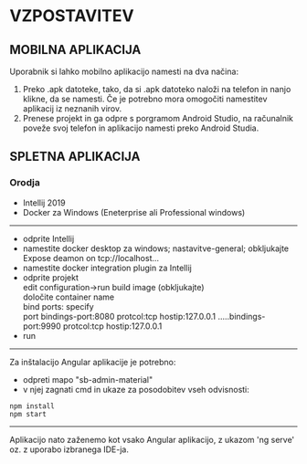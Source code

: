 # VZPOSTAVITEV 

## MOBILNA APLIKACIJA

Uporabnik si lahko mobilno aplikacijo namesti na dva načina:
1. Preko .apk datoteke, tako, da si .apk datoteko naloži na telefon in nanjo klikne, da se namesti. 
Če je potrebno mora omogočiti namestitev aplikacij iz neznanih virov.
2. Prenese projekt in ga odpre s porgramom Android Studio, na računalnik poveže svoj telefon in aplikacijo namesti preko Android Studia.

## SPLETNA APLIKACIJA

### Orodja
- Intellij 2019
- Docker za Windows (Eneterprise ali Professional windows)
<hr>  

- odprite Intellij
- namestite docker desktop za windows; nastavitve-general; obkljukajte Expose deamon on tcp://localhost...
- namestite docker integration plugin za Intellij
- odprite projekt <br>
edit configuration->run build image (obkljukajte) <br>
določite container name <br>
bind ports: specify <br>
port bindings-port:8080 protcol:tcp hostip:127.0.0.1 .....bindings-port:9990 protcol:tcp hostip:127.0.0.1 
- run

<hr>

Za inštalacijo Angular aplikacije je potrebno:
- odpreti mapo "sb-admin-material"
- v njej zagnati cmd in ukaze za posodobitev vseh odvisnosti: 
```
npm install
npm start
```

<hr>
Aplikacijo nato zaženemo kot vsako Angular aplikacijo, z ukazom  'ng serve' oz. z uporabo izbranega IDE-ja.
